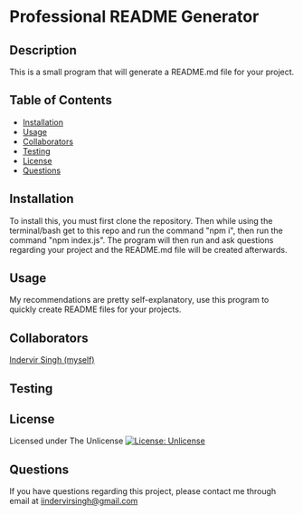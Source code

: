 # Professional README Generator

## Description
This is a small program that will generate a README.md file for your project.

## Table of Contents
* [Installation](#installation)
* [Usage](#usage)
* [Collaborators](#collaborators)
* [Testing](#testing)
* [License](#license)
* [Questions](#questions)

## Installation
To install this, you must first clone the repository. Then while using the terminal/bash get to this repo and run the command "npm i", then run the command "npm index.js". The program will then run and ask questions regarding your project and the README.md file will be created afterwards.
## Usage
My recommendations are pretty self-explanatory, use this program to quickly create README files for your projects.

## Collaborators
[Indervir Singh (myself)](https://www.github.com/indervirsingh/)

## Testing

## License
Licensed under The Unlicense
[![License: Unlicense](https://img.shields.io/badge/license-Unlicense-blue.svg)](http://unlicense.org/)

## Questions
If you have questions regarding this project, please contact me through email at iindervirsingh@gmail.com